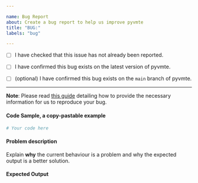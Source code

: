 ```yaml
---

name: Bug Report
about: Create a bug report to help us improve pyvmte
title: "BUG:"
labels: "bug"

---
```


- [ ] I have checked that this issue has not already been reported.

- [ ] I have confirmed this bug exists on the latest version of pyvmte.

- [ ] (optional) I have confirmed this bug exists on the `main` branch of pyvmte.

---

**Note**: Please read [this
guide](https://matthewrocklin.com/blog/work/2018/02/28/minimal-bug-reports) detailing
how to provide the necessary information for us to reproduce your bug.

#### Code Sample, a copy-pastable example

```python
# Your code here
```

#### Problem description

Explain **why** the current behaviour is a problem and why the expected output is a
better solution.

#### Expected Output
